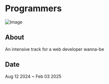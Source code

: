 # Programmers

![Image](https://i.giphy.com/media/v1.Y2lkPTc5MGI3NjExZ3R6bms5eDN1dTlpM3hnZ2U2dTk5Mmd5MzhxZHd6OGQ5M3FzcDJ3MSZlcD12MV9pbnRlcm5hbF9naWZfYnlfaWQmY3Q9Zw/3oKIPnAiaMCws8nOsE/giphy.gif)

## About
An intensive track for a web developer wanna-be

## Date
Aug 12 2024 ~ Feb 03 2025

